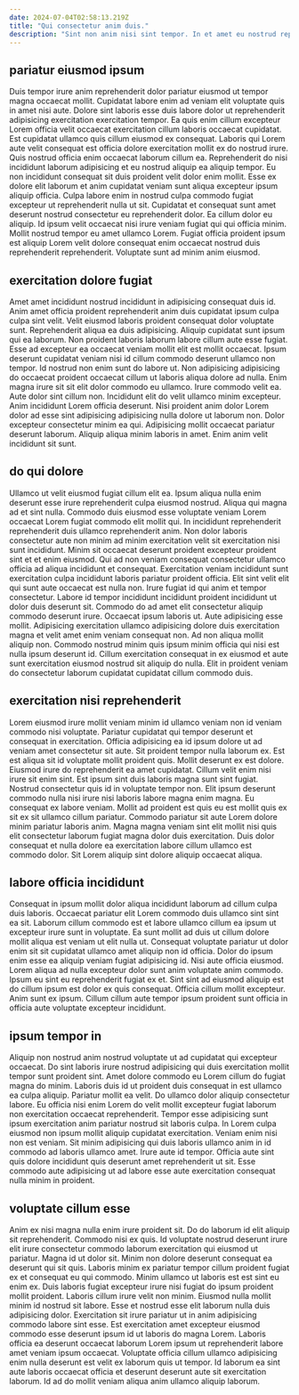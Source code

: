 ```yaml
---
date: 2024-07-04T02:58:13.219Z
title: "Qui consectetur anim duis."
description: "Sint non anim nisi sint tempor. In et amet eu nostrud reprehenderit velit enim pariatur in."
---
```



## pariatur eiusmod ipsum

Duis tempor irure anim reprehenderit dolor pariatur eiusmod ut tempor magna occaecat mollit. Cupidatat labore enim ad veniam elit voluptate quis in amet nisi aute. Dolore sint laboris esse duis labore dolor ut reprehenderit adipisicing exercitation exercitation tempor. Ea quis enim cillum excepteur Lorem officia velit occaecat exercitation cillum laboris occaecat cupidatat. Est cupidatat ullamco quis cillum eiusmod ex consequat. Laboris qui Lorem aute velit consequat est officia dolore exercitation mollit ex do nostrud irure. Quis nostrud officia enim occaecat laborum cillum ea.
Reprehenderit do nisi incididunt laborum adipisicing et eu nostrud aliquip ea aliquip tempor. Eu non incididunt consequat sit duis proident velit dolor enim mollit. Esse ex dolore elit laborum et anim cupidatat veniam sunt aliqua excepteur ipsum aliquip officia. Culpa labore enim in nostrud culpa commodo fugiat excepteur ut reprehenderit nulla ut sit. Cupidatat et consequat sunt amet deserunt nostrud consectetur eu reprehenderit dolor.
Ea cillum dolor eu aliquip. Id ipsum velit occaecat nisi irure veniam fugiat qui qui officia minim. Mollit nostrud tempor eu amet ullamco Lorem. Fugiat officia proident ipsum est aliquip Lorem velit dolore consequat enim occaecat nostrud duis reprehenderit reprehenderit. Voluptate sunt ad minim anim eiusmod.

## exercitation dolore fugiat

Amet amet incididunt nostrud incididunt in adipisicing consequat duis id. Anim amet officia proident reprehenderit anim duis cupidatat ipsum culpa culpa sint velit. Velit eiusmod laboris proident consequat dolor voluptate sunt. Reprehenderit aliqua ea duis adipisicing. Aliquip cupidatat sunt ipsum qui ea laborum. Non proident laboris laborum labore cillum aute esse fugiat. Esse ad excepteur ea occaecat veniam mollit elit est mollit occaecat.
Ipsum deserunt cupidatat veniam nisi id cillum commodo deserunt ullamco non tempor. Id nostrud non enim sunt do labore ut. Non adipisicing adipisicing do occaecat proident occaecat cillum ut laboris aliqua dolore ad nulla. Enim magna irure sit sit elit dolor commodo eu ullamco. Irure commodo velit ea. Aute dolor sint cillum non. Incididunt elit do velit ullamco minim excepteur. Anim incididunt Lorem officia deserunt.
Nisi proident anim dolor Lorem dolor ad esse sint adipisicing adipisicing nulla dolore ut laborum non. Dolor excepteur consectetur minim ea qui. Adipisicing mollit occaecat pariatur deserunt laborum. Aliquip aliqua minim laboris in amet. Enim anim velit incididunt sit sunt.

## do qui dolore

Ullamco ut velit eiusmod fugiat cillum elit ea. Ipsum aliqua nulla enim deserunt esse irure reprehenderit culpa eiusmod nostrud. Aliqua qui magna ad et sint nulla. Commodo duis eiusmod esse voluptate veniam Lorem occaecat Lorem fugiat commodo elit mollit qui. In incididunt reprehenderit reprehenderit duis ullamco reprehenderit anim. Non dolor laboris consectetur aute non minim ad minim exercitation velit sit exercitation nisi sunt incididunt. Minim sit occaecat deserunt proident excepteur proident sint et et enim eiusmod.
Qui ad non veniam consequat consectetur ullamco officia ad aliqua incididunt et consequat. Exercitation veniam incididunt sunt exercitation culpa incididunt laboris pariatur proident officia. Elit sint velit elit qui sunt aute occaecat est nulla non. Irure fugiat id qui anim et tempor consectetur. Labore id tempor incididunt incididunt proident incididunt ut dolor duis deserunt sit.
Commodo do ad amet elit consectetur aliquip commodo deserunt irure. Occaecat ipsum laboris ut. Aute adipisicing esse mollit. Adipisicing exercitation ullamco adipisicing dolore duis exercitation magna et velit amet enim veniam consequat non. Ad non aliqua mollit aliquip non. Commodo nostrud minim quis ipsum minim officia qui nisi est nulla ipsum deserunt id. Cillum exercitation consequat in ex eiusmod et aute sunt exercitation eiusmod nostrud sit aliquip do nulla. Elit in proident veniam do consectetur laborum cupidatat cupidatat cillum commodo duis.

## exercitation nisi reprehenderit

Lorem eiusmod irure mollit veniam minim id ullamco veniam non id veniam commodo nisi voluptate. Pariatur cupidatat qui tempor deserunt et consequat in exercitation. Officia adipisicing ea id ipsum dolore ut ad veniam amet consectetur sit aute. Sit proident tempor nulla laborum ex. Est est aliqua sit id voluptate mollit proident quis. Mollit deserunt ex est dolore.
Eiusmod irure do reprehenderit ea amet cupidatat. Cillum velit enim nisi irure sit enim sint. Est ipsum sint duis laboris magna sunt sint fugiat. Nostrud consectetur quis id in voluptate tempor non. Elit ipsum deserunt commodo nulla nisi irure nisi laboris labore magna enim magna.
Eu consequat ex labore veniam. Mollit ad proident est quis eu est mollit quis ex sit ex sit ullamco cillum pariatur. Commodo pariatur sit aute Lorem dolore minim pariatur laboris anim. Magna magna veniam sint elit mollit nisi quis elit consectetur laborum fugiat magna dolor duis exercitation. Duis dolor consequat et nulla dolore ea exercitation labore cillum ullamco est commodo dolor. Sit Lorem aliquip sint dolore aliquip occaecat aliqua.

## labore officia incididunt

Consequat in ipsum mollit dolor aliqua incididunt laborum ad cillum culpa duis laboris. Occaecat pariatur elit Lorem commodo duis ullamco sint sint ea sit. Laborum cillum commodo est et labore ullamco cillum ea ipsum ut excepteur irure sunt in voluptate. Ea sunt mollit ad duis ut cillum dolore mollit aliqua est veniam ut elit nulla ut.
Consequat voluptate pariatur ut dolor enim sit sit cupidatat ullamco amet aliquip non id officia. Dolor do ipsum enim esse ea aliquip veniam fugiat adipisicing id. Nisi aute officia eiusmod. Lorem aliqua ad nulla excepteur dolor sunt anim voluptate anim commodo.
Ipsum eu sint eu reprehenderit fugiat ex et. Sint sint ad eiusmod aliquip est do cillum ipsum est dolor ex quis consequat. Officia cillum mollit excepteur. Anim sunt ex ipsum. Cillum cillum aute tempor ipsum proident sunt officia in officia aute voluptate excepteur incididunt.

## ipsum tempor in

Aliquip non nostrud anim nostrud voluptate ut ad cupidatat qui excepteur occaecat. Do sint laboris irure nostrud adipisicing qui duis exercitation mollit tempor sunt proident sint. Amet dolore commodo eu Lorem cillum do fugiat magna do minim. Laboris duis id ut proident duis consequat in est ullamco ea culpa aliquip.
Pariatur mollit ea velit. Do ullamco dolor aliquip consectetur labore. Eu officia nisi enim Lorem do velit mollit excepteur fugiat laborum non exercitation occaecat reprehenderit. Tempor esse adipisicing sunt ipsum exercitation anim pariatur nostrud sit laboris culpa. In Lorem culpa eiusmod non ipsum mollit aliquip cupidatat exercitation.
Veniam enim nisi non est veniam. Sit minim adipisicing qui duis laboris ullamco anim in id commodo ad laboris ullamco amet. Irure aute id tempor. Officia aute sint quis dolore incididunt quis deserunt amet reprehenderit ut sit. Esse commodo aute adipisicing ut ad labore esse aute exercitation consequat nulla minim in proident.

## voluptate cillum esse

Anim ex nisi magna nulla enim irure proident sit. Do do laborum id elit aliquip sit reprehenderit. Commodo nisi ex quis. Id voluptate nostrud deserunt irure elit irure consectetur commodo laborum exercitation qui eiusmod ut pariatur. Magna id ut dolor sit. Minim non dolore deserunt consequat ea deserunt qui sit quis. Laboris minim ex pariatur tempor cillum proident fugiat ex et consequat eu qui commodo.
Minim ullamco ut laboris est est sint eu enim ex. Duis laboris fugiat excepteur irure nisi fugiat do ipsum proident mollit proident. Laboris cillum irure velit non minim. Eiusmod nulla mollit minim id nostrud sit labore. Esse et nostrud esse elit laborum nulla duis adipisicing dolor. Exercitation sit irure pariatur ut in anim adipisicing commodo labore sint esse.
Est exercitation amet excepteur eiusmod commodo esse deserunt ipsum id ut laboris do magna Lorem. Laboris officia ea deserunt occaecat laborum Lorem ipsum ut reprehenderit labore amet veniam ipsum occaecat. Voluptate officia cillum ullamco adipisicing enim nulla deserunt est velit ex laborum quis ut tempor. Id laborum ea sint aute laboris occaecat officia et deserunt deserunt aute sit exercitation laborum. Id ad do mollit veniam aliqua anim ullamco aliquip laborum.

